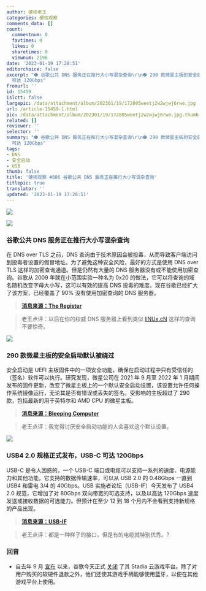 ```yaml
---
author: 硬核老王
categories: 硬核观察
comments_data: []
count:
  commentnum: 0
  favtimes: 0
  likes: 0
  sharetimes: 0
  viewnum: 2196
date: '2023-01-19 17:28:51'
editorchoice: false
excerpt: "❶ 谷歌公共 DNS 服务正在推行大小写混杂查询\r\n❷ 290 款微星主板的安全启动默认被绕过\r\n❸ USB4 2.0 规格正式发布，USB-C
  可达 120Gbps"
fromurl: ''
id: 15459
islctt: false
largepic: /data/attachment/album/202301/19/172805weetj2w2wjwj6rwe.jpg
url: /article-15459-1.html
pic: /data/attachment/album/202301/19/172805weetj2w2wjwj6rwe.jpg.thumb.jpg
related: []
reviewer: ''
selector: ''
summary: "❶ 谷歌公共 DNS 服务正在推行大小写混杂查询\r\n❷ 290 款微星主板的安全启动默认被绕过\r\n❸ USB4 2.0 规格正式发布，USB-C
  可达 120Gbps"
tags:
- DNS
- 安全启动
- USB
thumb: false
title: '硬核观察 #886 谷歌公共 DNS 服务正在推行大小写混杂查询'
titlepic: true
translator: ''
updated: '2023-01-19 17:28:51'
---
```


![](/data/attachment/album/202301/19/172805weetj2w2wjwj6rwe.jpg)


![](/data/attachment/album/202301/19/172813h72ozuko662v9pu8.jpg)


### 谷歌公共 DNS 服务正在推行大小写混杂查询


在 DNS over TLS 之前，DNS 查询由于技术原因会被投毒，从而导致客户端访问到投毒者设置的假冒地址。为了避免这种安全风险，最好的方式是使用 DNS over TLS 这样的加密查询通道。但是仍然有大量的 DNS 服务器没有或不能使用加密查询。谷歌从 2009 年就在小范围实验一种名为 0x20 的做法，它可以将查询的域名随机改变字母大小写，这可以有效的提高 DNS 投毒的难度。现在谷歌已经扩大了该方案，已经覆盖了 90% 没有使用加密查询的 DNS 服务器。



> 
> **[消息来源：The Register](https://www.theregister.com/2023/01/19/google_dns_queries/)**
> 
> 
> 



> 
> 老王点评：以后在你的权威 DNS 服务器上看到类似 [liNUx.cN](http://linux.cn/) 这样的查询不要惊奇。
> 
> 
> 


![](/data/attachment/album/202301/19/172822vj2j4ed3jy7k2s6y.jpg)


### 290 款微星主板的安全启动默认被绕过


安全启动是 UEFI 主板固件中的一项安全功能，确保在启动过程中只有受信任的（签名）软件可以执行。研究发现，微星公司在 2021 年 9 月至 2022 年 1 月期间发布的固件更新，改变了微星主板上的一个默认安全启动设置，该设置允许任何操作系统镜像运行，无论其是否有错误或丢失的签名。受影响的主板超过了 290 款，包括最新的用于英特尔和 AMD CPU 的微星主板。



> 
> **[消息来源：Bleeping Computer](https://www.bleepingcomputer.com/news/security/msi-accidentally-breaks-secure-boot-for-hundreds-of-motherboards/)**
> 
> 
> 



> 
> 老王点评：我觉得讨厌安全启动功能的人会喜欢这个默认设置。
> 
> 
> 


![](/data/attachment/album/202301/19/172834g3fk3y5xyomomlmk.jpg)


### USB4 2.0 规格正式发布，USB-C 可达 120Gbps


USB-C 是令人困惑的，一个 USB-C 端口或电缆可以支持一系列的速度、电源能力和其他功能，它支持的数据传输速率，可以从 USB 2.0 的 0.48Gbps 一直到 USB4 和雷电 3/4 的 40Gbps。USB 实施者论坛（USB-IF）今天发布了 USB4 2.0 规范，它增加了对 80Gbps 双向带宽的可选支持，以及以高达 120Gbps 速度发送或接收数据的可选能力。但预计在至少 12 到 18 个月内不会看到支持新规格的产品出现。



> 
> **[消息来源：USB-IF](https://www.usb.org/document-library/usb4r-specification-v20)**
> 
> 
> 



> 
> 老王点评：都是一种样子的接口，但是有的电缆就特别优秀。?
> 
> 
> 


### 回音


* 自去年 9 月 [宣布](/article-15090-1.html) 以来，谷歌今天正式 [关闭](https://www.macrumors.com/2023/01/18/googles-stadia-shuts-down-today/) 了其 Stadia 云游戏平台。除了对用户购买的软硬件退款之外，他们还使其游戏手柄能够使用蓝牙，以便在其他游戏平台上使用。